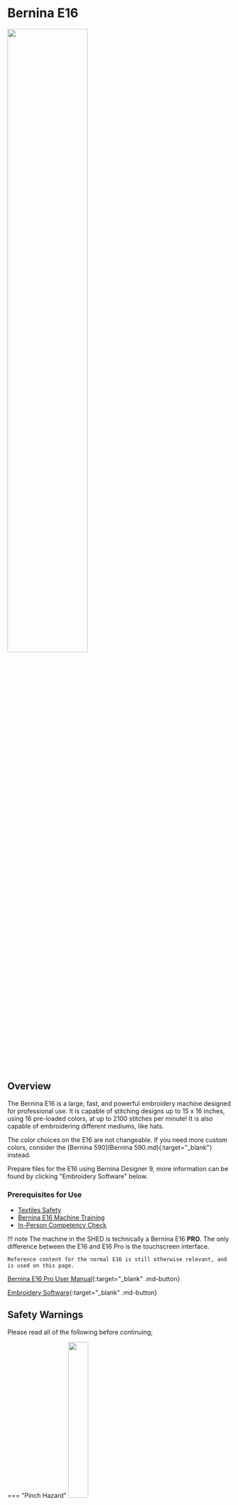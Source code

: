 # Bernina E16

<img src="..\assets\e16 hero shot.jpg" class="image-float-right" width=60%>

## Overview

The Bernina E16 is a large, fast, and powerful embroidery machine designed for professional use. It is capable of stitching designs up to 15 x 16 inches, using 16 pre-loaded colors, at up to 2100 stitches per minute! It is also capable of embroidering different mediums, like hats.

The color choices on the E16 are not changeable. If you need more custom colors, consider the [Bernina 590](Bernina 590.md){:target="_blank"} instead.

Prepare files for the E16 using Bernina Designer 9, more information can be found by clicking "Embroidery Software" below.

<p class = "clear-float"></p>

### Prerequisites for Use
* [Textiles Safety](https://make.rit.edu/app/maker/training/15)
* [Bernina E16 Machine Training](https://make.rit.edu/app/maker/training/34)
* [In-Person Competency Check](#in-person-competency-check)

!!! note
    The machine in the SHED is technically a Bernina E16 **PRO**. The only difference between the E16 and E16 Pro is the touchscreen interface. 
    
    Reference content for the normal E16 is still otherwise relevant, and is used on this page.

<div class="grid" markdown>

[Bernina E16 Pro User Manual](https://docs.melcocloud.com/resources/Storage/e16pro_user_manual.pdf){:target="_blank" .md-button}

[Embroidery Software](../Textiles%20References/Embroidery%20Software.md){:target="_blank" .md-button}

</div>

## Safety Warnings

Please read all of the following before continuing;

=== "Pinch Hazard"
    <img src="..\assets\pinch hazard.webp" class="image-float-right" width=30%>

    Machine moves quickly, keep clear at all times.

    Never put hand near machine's moving parts when powered.

    <p class = "clear-float"></p>

=== "Cut & Pierce Hazard"
    <img src="..\assets\cut hazard.webp" class="image-float-right" width=30%>

    Needle can move quickly, keep hands clear of needle at all times.

    Do not place hand in needle area when powered.

    Needle automatically moves, do not service needle without powering down machine

    <p class = "clear-float"></p>

=== "Tangle Hazard"
    <img src="..\assets\tangle hazard.webp" class="image-float-right" width=30%>

    Machine moves quickly and can grab loose material or hair.

    Wear short sleeves or roll up long sleeves.

    Secure loose clothing.

    Tie up and tuck in long hair.

    Remove lanyards, jewelry, gloves, etc.

    <p class = "clear-float"></p>

## Machine Overview

<img src="..\assets\e16 overview.webp" class="image-float-right" width=50%>

1. Thread Tree
2. Thread Feed Rollers
3. Touchscreen Control Panel (Pro Only)
4. Start/Pause Button
5. Emergency Stop
6. Needle Case
7. Hoop Arms
8. Lower Arm
9. Bobbin Case

<p class = "clear-float"></p>

## Usage Information

### Screen Functions

Below are the 20 most important functions on the screen, and where to find them;

Click on a section to expand it.

??? note "Right Side of Screen"

    <img src="..\assets\e16 screen 1.webp" class="image-float-right" width=30%>

    1. Color Sequence - Edit what color is used in what section of your design.

    2. Hoop Selection - Change to match the actual hoop used.

    3. Speed Adjustment - Start slow and ramp up when stable

    4. Transform - Used to move, scale, and position your design

    5. Open File from Thumb Drive

    <p class = "clear-float"></p>

---

??? note "Bottom of Screen"

    <img src="..\assets\e16 screen 2.webp" class="image-float-right" width=50%>

    6. Seek Back - Used rewind embroidery if a thread break resulted in missed stiches

    7. Move to Stitch - Move to a specific point in the project

    8. Move to Trim - Move to a specific trim point in the project

    9. Move to Color - Move to the start of a specific color thread's section

    10. Seek Forward - Fast forward through stitches

    11. Hoop Forward/Back - Move the hoop to the unloading position

    12. Trim Immediate - Trim the thread where it currently is

    13. Change to Needle (Thread) - Select which needle the machine should currently have selected

    14. Laser Guide On/Off for positioning

    15. Grabber In/Out to hold on to excess thread from needles

    <p class = "clear-float"></p>

---

??? note "Left Side of Screen"

    <img src="..\assets\e16 screen 3.webp" class="image-float-right" width=30%>

    16. Maintenance Menu, Staff Only. 

    17. Help, context-aware help options related to current screen

    18. Presser Foot Adjustment, Staff Only.

    19. Settings, Staff Only.

    20. Actifeed Material Thickness - Adjust how much thread is released to compensate for material thickness

    Actifeed is one of the most important settings when embroidering on the E16, see [Actifeed](#actifeed) below for more information.

    <p class = "clear-float"></p>

---

### Actifeed

Actifeed is one of the most important settings on the E16, and the cause of more project issues than all other settings combined. Understanding actifeed is critical to good embroidery on the E16.

For more information on actifeed, read this reference document from Melco;

[Melco Actifeed](https://docs.melcocloud.com/articles/#!e16pro/acti-feed){:target="_blank" .md-button}

### Bobbin Threading

<iframe class="image-float-right" width="560" height="315" src="https://www.youtube.com/embed/VHVsK5-1THQ?si=nZDRKFKpf8f1Hrkc" title="YouTube video player" frameborder="0" allow="accelerometer; autoplay; clipboard-write; encrypted-media; gyroscope; picture-in-picture; web-share" referrerpolicy="strict-origin-when-cross-origin" allowfullscreen></iframe>

The E16 uses consumable bobbins, found in a box underneath the machine. A fresh bobbin will last for approximately 30 minutes of embroidering at max speed.

Follow this video guide on how to install a new bobbin.

Keep in mind that you may run out of bobbin thread mid-embroidery. If that happens;

* Trim the top thread with the auto cutter
* Remove your hoop from the machine
* Replace the bobbin
* Re-install the hoop
* You may need to skip back a few threads to get anything that was missed

<p class = "clear-float"></p>

### Top Threading

<iframe class="image-float-right" width="560" height="315" src="https://www.youtube.com/embed/3XOMpTJdYCU?si=FLVv3T2ruD3cF-FQ" title="YouTube video player" frameborder="0" allow="accelerometer; autoplay; clipboard-write; encrypted-media; gyroscope; picture-in-picture; web-share" referrerpolicy="strict-origin-when-cross-origin" allowfullscreen></iframe>

The top thread on the E16 is kept on very large cones that will generally last for a year of use, so it is rare to have to replace them. However, many issues result in the top thread partially unthreading itself.

If this happens, follow the video on the right on how to thread the top thread.

As a reminder, the colors on the E16 **CANNOT** be changed, and must stay as-loaded.

<p class = "clear-float"></p>

### Hooping Flat Medium

<iframe class="image-float-right" width="560" height="315" src="https://www.youtube.com/embed/q1Q4TpDWB78?si=GOEWUv6Y0Z8ioSsT" title="YouTube video player" frameborder="0" allow="accelerometer; autoplay; clipboard-write; encrypted-media; gyroscope; picture-in-picture; web-share" referrerpolicy="strict-origin-when-cross-origin" allowfullscreen></iframe>

When working with flat medium, interfacing material is extremely important. Interfacing gives your material rigidity, and ensures the proper formation of embroidery stitches. The SHED stocks heat-transfer (iron-on) interfacing, as well as tear-away that is attached with adhesive spray. Cut the interfacing to be larger than both your design and the hoop you intend to use.

The *hoop* is the tool used to secure your workpiece in the embroidery machine. It is removable from the machine and indexes, meaning it is safe to remove and re-install the hoop mid-job without losing position. The E16 uses 2 different styles of hoops; magnetic and screw-lock.

**Magnetic** hoops are generally square and are made of distinct white and blue plastic. These are comprised of two parts that secure together with extremely strong magnets. Simply separate the two parts, pull your material taught between them, and the let the magnets re-attach. The upper hoop, the one with the metal arms, should be on top.

The magnets are keyed, and will only go together one way. We recommend closing one side of the magnets first, then pulling the material as you let the other 3 connect. 

<p class = "clear-float"></p>

!!! danger
    The magnets on these hoops are **EXTREMELY STRONG** and snap back together with violent force! Keep fingers clear as you close them, and use only designated manipulation dogs on the hoop to grab by.

<img src="..\assets\e16 hooping.png" class="image-float-right" width=50%>

**Screw-Lock** hoops are generally used on smaller designs. They are comprised of a bottom ring with a screw on it, and a top hoop with a matching ring shape. To use a screw-lock hoop;

1. Choose a hoop that is larger than your design but smaller than your interfacing and material
2. Place the outer ring underneath your material, with the screw loosened
3. Place the top hoop over your material, so it lines up with the bottom ring
4. Press down on the hoop so it goes into the bottom right, and tighten the screw to secure the material.

!!! note
    If your material is secured properly, it should be taught like a drum

You are now set to load your hoop into the machine. The process for this is the same for both hoop styles.

5. Position the hoop fingers (exposed metal) in the hoop arms, under the tabs on **both sides**. 
    * Push back until you hear a click of the tab locking.
    * Make sure only the material you want to embroider is between the hoop and the bobbin case. Anything else should be below the bobbin case.
    * To remove, lift both tabs and pull straight out. 

<p class = "clear-float"></p>

### Preparing the Machine for Embroidery

Once you have hooped and loaded your material, and loaded your embroidery file (see [Embroidery Software](../Textiles%20References/Embroidery%20Software.md)), it is time to prepare the machine for embroidery.

<img src="..\assets\e16 prep.webp" class="image-float-left" width=50%>

1. Use the Hoop Selection to choose the hoop you are using.
2. Set the [Actifeed](#actifeed) Material Preset
3. Assign the proper colors to your design
    * In the Color Sequence (right of screen) menu, select each color from your design file along the bottom
    * Select the corresponding color from the thread tree you would like
    * Repeat until all colors assigned
    * If not assigned manually, the machine will try to choose the closest color.

If all this is set, you are ready to embroider! The E16 will embroider your design as-shown on the screen, in the center of the hoop. IF you do not want this, see [Aligning and Tracing](#aligning-and-transforming) below.

<p class = "clear-float"></p>

### Aligning and Transforming

<iframe class=image-float-right width="560" height="315" src="https://www.youtube.com/embed/7Xp-biJ_Yvw?si=mSWBIurhC4avUkbt" title="YouTube video player" frameborder="0" allow="accelerometer; autoplay; clipboard-write; encrypted-media; gyroscope; picture-in-picture; web-share" referrerpolicy="strict-origin-when-cross-origin" allowfullscreen></iframe>

By default, the E16 will embroider your design in the center of the hoop, facing towards you standing in front of the machine. In many cases, this is not what we want. 

We can adjust the position and rotation of the design in the **Transform** menu, found on the left of the screen.

!!! note
    Unlike the 590, the E16 **cannot** scale or resize embroidery designs. If you need to change the size of your design, it must be done in software and re-exported!

You can verify the position of your design on your material using the **Trace** tool, found in the top corner of the Transform menu. The outline of the design can then be traced, or you can move the laser to arbitrary positions in the design.

For more information on using the Trace tool, see "18. Trace Design" on page 108 of the [E16 Pro User Manual](https://docs.melcocloud.com/resources/Storage/e16pro_user_manual.pdf).

<p class = "clear-float"></p>

### Embroidering Hats

The E16 can embroider hats using the hat attachment (or hattachment, for short). Reference the videos below on how to set up the hatacchment and hoop a hat.

<div class="grid" markdown>

<iframe width="560" height="315" src="https://www.youtube.com/embed/RQZaCmArlUk?si=yqBHJyI_5iigRiaD" title="YouTube video player" frameborder="0" allow="accelerometer; autoplay; clipboard-write; encrypted-media; gyroscope; picture-in-picture; web-share" referrerpolicy="strict-origin-when-cross-origin" allowfullscreen></iframe>

<iframe width="560" height="315" src="https://www.youtube.com/embed/rNagvrw7vJ8?si=bFl84qI3kBaz6nWT" title="YouTube video player" frameborder="0" allow="accelerometer; autoplay; clipboard-write; encrypted-media; gyroscope; picture-in-picture; web-share" referrerpolicy="strict-origin-when-cross-origin" allowfullscreen></iframe>

</div>

<div class="grid" markdown>

<div markdown>

Tips for Embroidering Hats:

* Keep your designs small, hats do not have much space to embroider
* Hat material thick and does not resolve fine detail well, stick to simple objects
* Be mindful of where the seams of the hat are, they will be hard to embroider over.
* Thick hats do not usually need interface material.

</div>

<iframe width="560" height="315" src="https://www.youtube.com/embed/zaMH7isCqEs?si=WJCQreq5ZFTAlMYW" title="YouTube video player" frameborder="0" allow="accelerometer; autoplay; clipboard-write; encrypted-media; gyroscope; picture-in-picture; web-share" referrerpolicy="strict-origin-when-cross-origin" allowfullscreen></iframe>

</div>

## Common Machine Issues

Below are common issues we have with the E16, and steps to fix them.

Click on an object to expand it.

??? note "Constant bottom thread break"
    Usually caused by improperly-set [actifeed](#actifeed). Try increasing actifeed minimums.
    
    Possibly caused by improperly-threaded bobbin. [Re-load bottom bobbin](#bobbin-threading).

??? note "Top thread unthreading after every cut"
    Cuts are too close together, increase minimum distance between cuts in embroidery software.

??? note "Machine fails to complete power-on"
    Likely damage to the cutting mechanism and/or a jam stopping it from actuating.

??? note "Top thread fraying or breaking"
    Usually caused by improperly-set [actifeed](#actifeed). Try increasing actifeed minimums.

    Embroidery stitch may be too dense for loaded thread and material. 

??? note "Wavy or shifting design"
    Ensure hoop is taught and properly secured in arms

    Embroidery stitch may be too dense for loaded thread and material. 

## In-Person Competency Check

To demonstrate competency on the E16, makers will have to go through the process of embroidering a design using the machine. This includes;

* File preparation
* Loading a bobbin
* Hooping flat material
* Aligning and positioning embroidery design
* Assigning colors
* Setting actifeed

Makers can do this as part of their own project, or staff can provide a sample piece to complete.